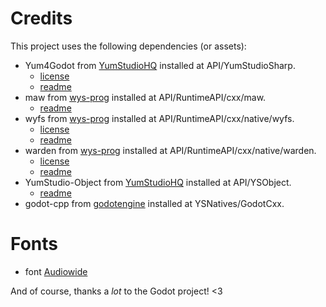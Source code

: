 # Credits

This project uses the following dependencies (or assets):

- Yum4Godot from [YumStudioHQ](https://github.com/YumStudioHQ) installed at API/YumStudioSharp.
	- [license](API/YumStudioSharp/LICENSE.md)
	- [readme](API/YumStudioSharp/README.md)
- maw from [wys-prog](https://github.com/wys-prog) installed at API/RuntimeAPI/cxx/maw.
	- [readme](API/RuntimeAPI/cxx/maw/README.md)
- wyfs from [wys-prog](https://github.com/wys-prog) installed at API/RuntimeAPI/cxx/native/wyfs.
	- [license](API/RuntimeAPI/cxx/native/wyfs/LICENSE.md)
	- [readme](API/RuntimeAPI/cxx/native/wyfs/README.md)
- warden from [wys-prog](https://github.com/wys-prog) installed at API/RuntimeAPI/cxx/native/warden.
	- [license](API/RuntimeAPI/cxx/native/warden/LICENSE.md)
	- [readme](API/RuntimeAPI/cxx/native/warden/README.md)
- YumStudio-Object from [YumStudioHQ](https://github.com/YumStudioHQ) installed at API/YSObject.
	- [readme](API/YSObject/README.md)
- godot-cpp from [godotengine](https://github.com/godotengine) installed at YSNatives/GodotCxx.

# Fonts
- font [Audiowide](licenses/Audiowide/LICENSE.md)

And of course, thanks a *lot* to the Godot project! <3
